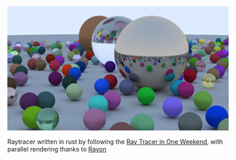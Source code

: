 <p align="center">
  <img src="https://github.com/Leshuguita/raytracing/blob/master/assets/output.png?raw=true" alt="raytraced image">
</p>

Raytracer written in rust by following the [Ray Tracer in One Weekend](https://raytracing.github.io/books/RayTracingInOneWeekend.html), with parallel rendering thanks to [Rayon](https://crates.io/crates/rayon)
